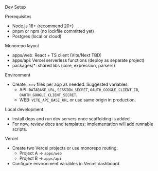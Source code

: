 Dev Setup

Prerequisites
- Node.js 18+ (recommend 20+)
- pnpm or npm (no lockfile committed yet)
- Postgres (local or cloud)

Monorepo layout
- apps/web: React + TS client (Vite/Next TBD)
- apps/api: Vercel serverless functions (deploy as separate project)
- packages/*: shared libs (core, expression, parsers)

Environment
- Create `.env` files per app as needed. Suggested variables:
  - API: `DATABASE_URL`, `SESSION_SECRET`, `OAUTH_GOOGLE_CLIENT_ID`, `OAUTH_GOOGLE_CLIENT_SECRET`.
  - WEB: `VITE_API_BASE_URL` or use same origin in production.

Local development
- Install deps and run dev servers once scaffolding is added.
- For now, review docs and templates; implementation will add runnable scripts.

Vercel
- Create two Vercel projects or use monorepo routing:
  - Project A → `apps/web`
  - Project B → `apps/api`
- Configure environment variables in Vercel dashboard.
